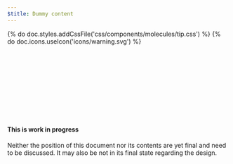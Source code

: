 ```yaml
---
$title: Dummy content
---
```

{% do doc.styles.addCssFile('css/components/molecules/tip.css') %}
{% do doc.icons.useIcon('icons/warning.svg') %}

<div class="ad-m-tip ad-m-tip-important">
  <div class="ad-m-tip-content">
    <div class="ad-a-ico ad-m-tip-icon">
      <svg><use xmlns:xlink="http://www.w3.org/1999/xlink" xlink:href="#warning"></use></svg>
    </div>
    <h4>This is work in progress</h4>
    <p>Neither the position of this document nor its contents are yet final and need to be discussed. It may also be not in its final state regarding the design.</p>
  </div>
</div>

